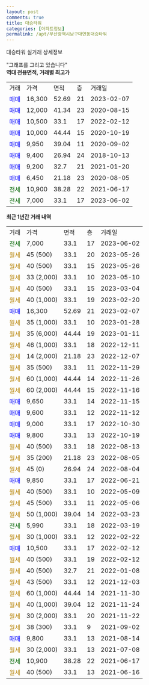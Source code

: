 ```yaml
---
layout: post
comments: true
title: 대승타워
categories: [아파트정보]
permalink: /apt/부산광역시남구대연동대승타워
---
```


대승타워 실거래 상세정보

<script type="text/javascript">
  google.charts.load('current', {'packages':['line', 'corechart']});
  google.charts.setOnLoadCallback(drawChart);

  function drawChart() {
    var data = new google.visualization.DataTable();
    data.addColumn('date', '거래일');
    data.addColumn('number', "매매");
    data.addColumn('number', "전세");
    data.addColumn('number', "전매");

    data.addRows([[new Date(Date.parse("2023-06-02")), null, 7000, null], [new Date(Date.parse("2023-05-26")), null, null, null], [new Date(Date.parse("2023-05-26")), null, null, null], [new Date(Date.parse("2023-05-10")), null, null, null], [new Date(Date.parse("2023-03-04")), null, null, null], [new Date(Date.parse("2023-02-20")), null, null, null], [new Date(Date.parse("2023-02-07")), 16300, null, null], [new Date(Date.parse("2023-01-28")), null, null, null], [new Date(Date.parse("2023-01-11")), null, null, null], [new Date(Date.parse("2022-12-11")), null, null, null], [new Date(Date.parse("2022-12-07")), null, null, null], [new Date(Date.parse("2022-11-29")), null, null, null], [new Date(Date.parse("2022-11-26")), null, null, null], [new Date(Date.parse("2022-11-16")), null, null, null], [new Date(Date.parse("2022-11-15")), 9650, null, null], [new Date(Date.parse("2022-11-12")), 9600, null, null], [new Date(Date.parse("2022-10-30")), 9000, null, null], [new Date(Date.parse("2022-10-19")), 9800, null, null], [new Date(Date.parse("2022-08-13")), null, null, null], [new Date(Date.parse("2022-08-05")), null, null, null], [new Date(Date.parse("2022-08-04")), null, null, null], [new Date(Date.parse("2022-06-21")), 9850, null, null], [new Date(Date.parse("2022-05-09")), null, null, null], [new Date(Date.parse("2022-05-06")), null, null, null], [new Date(Date.parse("2022-03-23")), null, null, null], [new Date(Date.parse("2022-03-19")), null, 5990, null], [new Date(Date.parse("2022-02-22")), null, null, null], [new Date(Date.parse("2022-02-12")), 10500, null, null], [new Date(Date.parse("2022-02-12")), null, null, null], [new Date(Date.parse("2022-01-08")), null, null, null], [new Date(Date.parse("2021-12-03")), null, null, null], [new Date(Date.parse("2021-11-30")), null, null, null], [new Date(Date.parse("2021-11-24")), null, null, null], [new Date(Date.parse("2021-11-22")), null, null, null], [new Date(Date.parse("2021-09-02")), null, null, null], [new Date(Date.parse("2021-08-14")), 9800, null, null], [new Date(Date.parse("2021-07-08")), null, null, null], [new Date(Date.parse("2021-06-17")), null, 10900, null], [new Date(Date.parse("2021-06-16")), null, null, null]]);

    var options = {
      hAxis: {
        format: 'yyyy/MM/dd'
      },    
      lineWidth: 0,
      pointsVisible: true,    
      title: '최근 1년간 유형별 실거래가 분포',
      legend: { position: 'bottom' }
    };

    var formatter = new google.visualization.NumberFormat({pattern:'###,###'} );
    formatter.format(data, 1);
    formatter.format(data, 2);
    
    setTimeout(function() {
        var chart = new google.visualization.LineChart(document.getElementById('columnchart_material'));
        chart.draw(data, (options));
        document.getElementById('loading').style.display = 'none';
    }, 200);
  }
</script>


<div id="loading" style="z-index:20; display: block; margin-left: 0px">"그래프를 그리고 있습니다"</div>
<div id="columnchart_material" style="width: 95%; margin-left: 0px; display: block"></div>
<!-- contents start -->
<b>역대 전용면적, 거래별 최고가</b>
<table class="sortable">
    <tr>
      <td>거래</td>
      <td>가격</td>
      <td>면적</td>
      <td>층</td>
      <td>거래일</td>
    </tr>
        <tr>
          <td><a style="color: blue">매매</a></td>
          <td>16,300</td>
          <td>52.69</td>
          <td>21</td>
          <td>2023-02-07</td>
        </tr>            <tr>
          <td><a style="color: blue">매매</a></td>
          <td>12,000</td>
          <td>41.34</td>
          <td>23</td>
          <td>2020-08-15</td>
        </tr>            <tr>
          <td><a style="color: blue">매매</a></td>
          <td>10,500</td>
          <td>33.1</td>
          <td>17</td>
          <td>2022-02-12</td>
        </tr>            <tr>
          <td><a style="color: blue">매매</a></td>
          <td>10,000</td>
          <td>44.44</td>
          <td>15</td>
          <td>2020-10-19</td>
        </tr>            <tr>
          <td><a style="color: blue">매매</a></td>
          <td>9,950</td>
          <td>39.04</td>
          <td>11</td>
          <td>2020-09-02</td>
        </tr>            <tr>
          <td><a style="color: blue">매매</a></td>
          <td>9,400</td>
          <td>26.94</td>
          <td>24</td>
          <td>2018-10-13</td>
        </tr>            <tr>
          <td><a style="color: blue">매매</a></td>
          <td>9,200</td>
          <td>32.7</td>
          <td>21</td>
          <td>2021-01-20</td>
        </tr>            <tr>
          <td><a style="color: blue">매매</a></td>
          <td>6,450</td>
          <td>21.18</td>
          <td>23</td>
          <td>2020-08-05</td>
        </tr>        
        <tr>
              <td><a style="color: darkgreen">전세</a></td>
              <td>10,900</td>
              <td>38.28</td>
              <td>22</td>
              <td>2021-06-17</td>
            </tr>            <tr>
              <td><a style="color: darkgreen">전세</a></td>
              <td>7,000</td>
              <td>33.1</td>
              <td>17</td>
              <td>2023-06-02</td>
            </tr>        
    
</table>

<b>최근 1년간 거래 내역</b>

<table class="sortable">
    <tr>
      <td>거래</td>
      <td>가격</td>
      <td>면적</td>
      <td>층</td>
      <td>거래일</td>
    </tr>
    <tr>
      <td><a style="color: darkgreen">전세</a></td>
      <td>7,000</td>
      <td>33.1</td>
      <td>17</td>
      <td>2023-06-02</td>
    </tr>          <tr>
      <td><a style="color: darkgoldenrod">월세</a></td>
      <td>45 (500)</td>
      <td>33.1</td>
      <td>20</td>
      <td>2023-05-26</td>
    </tr>          <tr>
      <td><a style="color: darkgoldenrod">월세</a></td>
      <td>40 (500)</td>
      <td>33.1</td>
      <td>15</td>
      <td>2023-05-26</td>
    </tr>          <tr>
      <td><a style="color: darkgoldenrod">월세</a></td>
      <td>33 (2,000)</td>
      <td>33.1</td>
      <td>10</td>
      <td>2023-05-10</td>
    </tr>          <tr>
      <td><a style="color: darkgoldenrod">월세</a></td>
      <td>40 (500)</td>
      <td>33.1</td>
      <td>15</td>
      <td>2023-03-04</td>
    </tr>          <tr>
      <td><a style="color: darkgoldenrod">월세</a></td>
      <td>40 (1,000)</td>
      <td>33.1</td>
      <td>19</td>
      <td>2023-02-20</td>
    </tr>          <tr>
      <td><a style="color: blue">매매</a></td>
      <td>16,300</td>
      <td>52.69</td>
      <td>21</td>
      <td>2023-02-07</td>
    </tr>          <tr>
      <td><a style="color: darkgoldenrod">월세</a></td>
      <td>35 (1,000)</td>
      <td>33.1</td>
      <td>10</td>
      <td>2023-01-28</td>
    </tr>          <tr>
      <td><a style="color: darkgoldenrod">월세</a></td>
      <td>35 (6,000)</td>
      <td>44.44</td>
      <td>19</td>
      <td>2023-01-11</td>
    </tr>          <tr>
      <td><a style="color: darkgoldenrod">월세</a></td>
      <td>46 (1,000)</td>
      <td>33.1</td>
      <td>18</td>
      <td>2022-12-11</td>
    </tr>          <tr>
      <td><a style="color: darkgoldenrod">월세</a></td>
      <td>14 (2,000)</td>
      <td>21.18</td>
      <td>23</td>
      <td>2022-12-07</td>
    </tr>          <tr>
      <td><a style="color: darkgoldenrod">월세</a></td>
      <td>35 (500)</td>
      <td>33.1</td>
      <td>11</td>
      <td>2022-11-29</td>
    </tr>          <tr>
      <td><a style="color: darkgoldenrod">월세</a></td>
      <td>60 (1,000)</td>
      <td>44.44</td>
      <td>14</td>
      <td>2022-11-26</td>
    </tr>          <tr>
      <td><a style="color: darkgoldenrod">월세</a></td>
      <td>60 (2,000)</td>
      <td>44.44</td>
      <td>15</td>
      <td>2022-11-16</td>
    </tr>          <tr>
      <td><a style="color: blue">매매</a></td>
      <td>9,650</td>
      <td>33.1</td>
      <td>14</td>
      <td>2022-11-15</td>
    </tr>          <tr>
      <td><a style="color: blue">매매</a></td>
      <td>9,600</td>
      <td>33.1</td>
      <td>12</td>
      <td>2022-11-12</td>
    </tr>          <tr>
      <td><a style="color: blue">매매</a></td>
      <td>9,000</td>
      <td>33.1</td>
      <td>17</td>
      <td>2022-10-30</td>
    </tr>          <tr>
      <td><a style="color: blue">매매</a></td>
      <td>9,800</td>
      <td>33.1</td>
      <td>13</td>
      <td>2022-10-19</td>
    </tr>          <tr>
      <td><a style="color: darkgoldenrod">월세</a></td>
      <td>40 (500)</td>
      <td>33.1</td>
      <td>18</td>
      <td>2022-08-13</td>
    </tr>          <tr>
      <td><a style="color: darkgoldenrod">월세</a></td>
      <td>35 (200)</td>
      <td>21.18</td>
      <td>23</td>
      <td>2022-08-05</td>
    </tr>          <tr>
      <td><a style="color: darkgoldenrod">월세</a></td>
      <td>45 (0)</td>
      <td>26.94</td>
      <td>24</td>
      <td>2022-08-04</td>
    </tr>          <tr>
      <td><a style="color: blue">매매</a></td>
      <td>9,850</td>
      <td>33.1</td>
      <td>17</td>
      <td>2022-06-21</td>
    </tr>          <tr>
      <td><a style="color: darkgoldenrod">월세</a></td>
      <td>40 (500)</td>
      <td>33.1</td>
      <td>10</td>
      <td>2022-05-09</td>
    </tr>          <tr>
      <td><a style="color: darkgoldenrod">월세</a></td>
      <td>45 (500)</td>
      <td>33.1</td>
      <td>11</td>
      <td>2022-05-06</td>
    </tr>          <tr>
      <td><a style="color: darkgoldenrod">월세</a></td>
      <td>50 (1,000)</td>
      <td>39.04</td>
      <td>14</td>
      <td>2022-03-23</td>
    </tr>          <tr>
      <td><a style="color: darkgreen">전세</a></td>
      <td>5,990</td>
      <td>33.1</td>
      <td>18</td>
      <td>2022-03-19</td>
    </tr>          <tr>
      <td><a style="color: darkgoldenrod">월세</a></td>
      <td>30 (1,000)</td>
      <td>33.1</td>
      <td>12</td>
      <td>2022-02-22</td>
    </tr>          <tr>
      <td><a style="color: blue">매매</a></td>
      <td>10,500</td>
      <td>33.1</td>
      <td>17</td>
      <td>2022-02-12</td>
    </tr>          <tr>
      <td><a style="color: darkgoldenrod">월세</a></td>
      <td>40 (500)</td>
      <td>33.1</td>
      <td>19</td>
      <td>2022-02-12</td>
    </tr>          <tr>
      <td><a style="color: darkgoldenrod">월세</a></td>
      <td>40 (500)</td>
      <td>32.7</td>
      <td>21</td>
      <td>2022-01-08</td>
    </tr>          <tr>
      <td><a style="color: darkgoldenrod">월세</a></td>
      <td>43 (500)</td>
      <td>33.1</td>
      <td>12</td>
      <td>2021-12-03</td>
    </tr>          <tr>
      <td><a style="color: darkgoldenrod">월세</a></td>
      <td>60 (1,000)</td>
      <td>44.44</td>
      <td>14</td>
      <td>2021-11-30</td>
    </tr>          <tr>
      <td><a style="color: darkgoldenrod">월세</a></td>
      <td>40 (1,000)</td>
      <td>39.04</td>
      <td>12</td>
      <td>2021-11-24</td>
    </tr>          <tr>
      <td><a style="color: darkgoldenrod">월세</a></td>
      <td>30 (2,000)</td>
      <td>33.1</td>
      <td>20</td>
      <td>2021-11-22</td>
    </tr>          <tr>
      <td><a style="color: darkgoldenrod">월세</a></td>
      <td>38 (300)</td>
      <td>33.1</td>
      <td>9</td>
      <td>2021-09-02</td>
    </tr>          <tr>
      <td><a style="color: blue">매매</a></td>
      <td>9,800</td>
      <td>33.1</td>
      <td>13</td>
      <td>2021-08-14</td>
    </tr>          <tr>
      <td><a style="color: darkgoldenrod">월세</a></td>
      <td>30 (2,000)</td>
      <td>33.1</td>
      <td>13</td>
      <td>2021-07-08</td>
    </tr>          <tr>
      <td><a style="color: darkgreen">전세</a></td>
      <td>10,900</td>
      <td>38.28</td>
      <td>22</td>
      <td>2021-06-17</td>
    </tr>          <tr>
      <td><a style="color: darkgoldenrod">월세</a></td>
      <td>40 (500)</td>
      <td>33.1</td>
      <td>13</td>
      <td>2021-06-16</td>
    </tr>      </table>
<!-- contents end -->    

